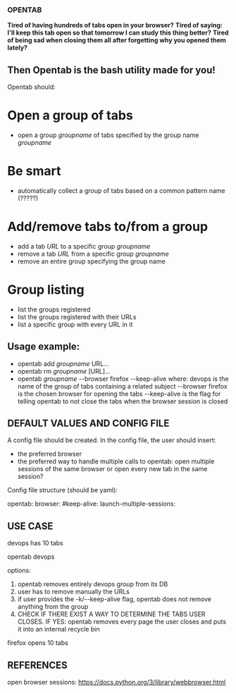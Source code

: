 ### OPENTAB

**Tired of having hundreds of tabs open in your browser?**
**Tired of saying: I'll keep this tab open so that tomorrow I can study this thing better?**
**Tired of being sad when closing them all after forgetting why you opened them lately?**

## Then Opentab is the bash utility made for you!

Opentab should:

# Open a group of tabs
- open a group *groupname* of tabs specified by the group name *groupname*

# Be smart 
- automatically collect a group of tabs based on a common pattern name (?????)

# Add/remove tabs to/from a group
- add a tab *URL* to a specific group *groupname*
- remove a tab *URL* from a specific group *groupname*
- remove an entire group specifying the group name

# Group listing
- list the groups registered
- list the groups registered with their URLs
- list a specific group with every URL in it



## Usage example: 
 
- opentab add *groupname* URL...
- opentab rm *groupname* [URL]...
- opentab *groupname* --browser firefox --keep-alive
  where:
    devops is the name of the group of tabs containing a related subject
    --browser firefox is the chosen browser for opening the tabs
    --keep-alive is the flag for telling opentab to not close the tabs when the browser session is closed

## DEFAULT VALUES AND CONFIG FILE

A config file should be created. 
In the config file, the user should insert:
- the preferred browser
- the preferred way to handle multiple calls to opentab:
  open multiple sessions of the same browser or open every new tab in the same session?


Config file structure (should be yaml):

opentab:
  browser: 
  #keep-alive: 
  launch-multiple-sessions: 


## USE CASE

devops has 10 tabs

opentab devops 

options:
1. opentab removes entirely devops group from its DB
2. user has to remove manually the URLs
3. if user provides the -k/--keep-alive flag, opentab does not remove anything from the group
4. CHECK IF THERE EXIST A WAY TO DETERMINE THE TABS USER CLOSES. 
   IF YES: opentab removes every page the user closes and puts it into an internal recycle bin 

firefox opens 10 tabs



## REFERENCES

open browser sessions: https://docs.python.org/3/library/webbrowser.html